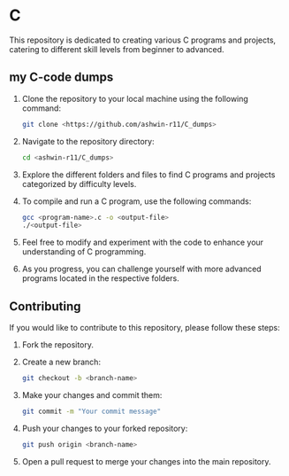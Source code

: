 # C

This repository is dedicated to creating various C programs and projects, catering to different skill levels from beginner to advanced.

## my C-code dumps

1. Clone the repository to your local machine using the following command:

    ```bash
    git clone <https://github.com/ashwin-r11/C_dumps>
    ```

2. Navigate to the repository directory:

    ```bash
    cd <ashwin-r11/C_dumps>
    ```

3. Explore the different folders and files to find C programs and projects categorized by difficulty levels.

4. To compile and run a C program, use the following commands:

    ```bash
    gcc <program-name>.c -o <output-file>
    ./<output-file>
    ```

5. Feel free to modify and experiment with the code to enhance your understanding of C programming.

6. As you progress, you can challenge yourself with more advanced programs located in the respective folders.

## Contributing

If you would like to contribute to this repository, please follow these steps:

1. Fork the repository.

2. Create a new branch:

    ```bash
    git checkout -b <branch-name>
    ```

3. Make your changes and commit them:

    ```bash
    git commit -m "Your commit message"
    ```

4. Push your changes to your forked repository:

    ```bash
    git push origin <branch-name>
    ```

5. Open a pull request to merge your changes into the main repository.
